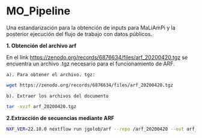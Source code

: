 # MO_Pipeline

Una estandarización para la obtención de inputs para MaLiAmPi y la posterior ejecución del flujo de trabajo con datos públicos.

**1. Obtención del archivo arf**

En el link https://zenodo.org/records/6876634/files/arf_20200420.tgz se encuentra un archivo .tgz 
necesario para el funcionamiento de ARF. 

    a). Para obtener el archivo. tgz:
```bash
wget https://zenodo.org/records/6876634/files/arf_20200420.tgz
```
    b). Extraer los archivos del documento 
```bash
tar -xvzf arf_20200420.tgz 
```
**2.Extracción de secuencias mediante ARF**
```bash
NXF_VER=22.10.0 nextflow run jgolob/arf --repo /arf_20200420 --out arf_repo_reads --email your@email.com --min_len 1200 --ncbi_concurrent_connections 8 --retry_max 3 --api_key your.api.key
```


